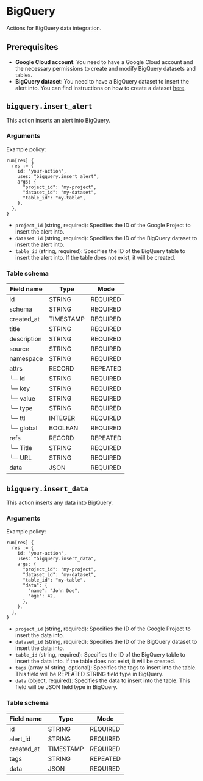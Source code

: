 # BigQuery

Actions for BigQuery data integration.

## Prerequisites

- **Google Cloud account**: You need to have a Google Cloud account and the necessary permissions to create and modify BigQuery datasets and tables.
- **BigQuery dataset**: You need to have a BigQuery dataset to insert the alert into. You can find instructions on how to create a dataset [here](https://cloud.google.com/bigquery/docs/datasets).

## `bigquery.insert_alert`

This action inserts an alert into BigQuery.

### Arguments

Example policy:

```rego
run[res] {
  res := {
    id: "your-action",
    uses: "bigquery.insert_alert",
    args: {
      "project_id": "my-project",
      "dataset_id": "my-dataset",
      "table_id": "my-table",
    },
  },
}
```

- `project_id` (string, required): Specifies the ID of the Google Project to insert the alert into.
- `dataset_id` (string, required): Specifies the ID of the BigQuery dataset to insert the alert into.
- `table_id` (string, required): Specifies the ID of the BigQuery table to insert the alert into. If the table does not exist, it will be created.

### Table schema

| Field name | Type      | Mode     |
|------------|-----------|----------|
| id         | STRING    | REQUIRED |
| schema     | STRING    | REQUIRED |
| created_at | TIMESTAMP | REQUIRED |
| title      | STRING    | REQUIRED |
| description| STRING    | REQUIRED |
| source     | STRING    | REQUIRED |
| namespace  | STRING    | REQUIRED |
| attrs      | RECORD    | REPEATED |
| └─ id      | STRING    | REQUIRED |
| └─ key     | STRING    | REQUIRED |
| └─ value   | STRING    | REQUIRED |
| └─ type    | STRING    | REQUIRED |
| └─ ttl     | INTEGER   | REQUIRED |
| └─ global  | BOOLEAN   | REQUIRED |
| refs       | RECORD    | REPEATED |
| └─ Title   | STRING    | REQUIRED |
| └─ URL     | STRING    | REQUIRED |
| data       | JSON      | REQUIRED |


## `bigquery.insert_data`

This action inserts any data into BigQuery.

### Arguments

Example policy:

```rego
run[res] {
  res := {
    id: "your-action",
    uses: "bigquery.insert_data",
    args: {
      "project_id": "my-project",
      "dataset_id": "my-dataset",
      "table_id": "my-table",
      "data": {
        "name": "John Doe",
        "age": 42,
      },
    },
  },
}
```

- `project_id` (string, required): Specifies the ID of the Google Project to insert the data into.
- `dataset_id` (string, required): Specifies the ID of the BigQuery dataset to insert the data into.
- `table_id` (string, required): Specifies the ID of the BigQuery table to insert the data into. If the table does not exist, it will be created.
- `tags` (array of string, optional): Specifies the tags to insert into the table. This field will be REPEATED STRING field type in BigQuery.
- `data` (object, required): Specifies the data to insert into the table. This field will be JSON field type in BigQuery.

### Table schema

| Field name | Type      | Mode     |
|------------|-----------|----------|
| id         | STRING    | REQUIRED |
| alert_id   | STRING    | REQUIRED |
| created_at | TIMESTAMP | REQUIRED |
| tags       | STRING    | REPEATED |
| data       | JSON      | REQUIRED |
